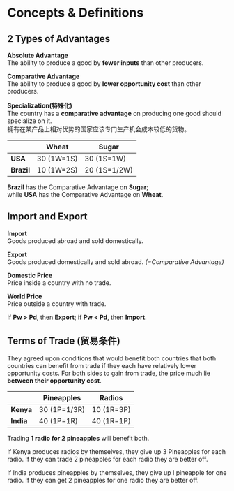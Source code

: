 # Concepts & Definitions

## 2 Types of Advantages

**Absolute Advantage**<br/>The ability to produce a good by **fewer inputs** than other producers.

 

**Comparative Advantage**<br/>The ability to produce a good by **lower opportunity cost** than other producers.

 

**Specialization(特殊化)**<br/>The country has a **comparative advantage** on producing one good should specialize on it.<br/>拥有在某产品上相对优势的国家应该专门生产机会成本较低的货物。

|            | **Wheat**  | **Sugar**    |
| ---------- | ---------- | ------------ |
| **USA**    | 30 (1W=1S) | 30 (1S=1W)   |
| **Brazil** | 10 (1W=2S) | 20 (1S=1/2W) |

**Brazil** has the Comparative Advantage on **Sugar**;<br/>while **USA** has the Comparative Advantage on **Wheat**.

## Import and Export

**Import**<br/>Goods produced abroad and sold domestically.

 

**Export**<br/>Goods produced domestically and sold abroad. *(=Comparative Advantage)*

 

**Domestic Price**<br/>Price inside a country with no trade.

 

**World Price**<br/>Price outside a country with trade.

 

If **Pw > Pd**, then **Export**; if **Pw < Pd**, then **Import**.

## Terms of Trade (贸易条件)

They agreed upon conditions that would benefit both countries that both countries can benefit from trade if they each have relatively lower opportunity costs. For both sides to gain from trade, the price much lie **between their opportunity cost**.

 

|           | **Pineapples** | **Radios** |
| --------- | -------------- | ---------- |
| **Kenya** | 30 (1P=1/3R)   | 10 (1R=3P) |
| **India** | 40 (1P=1R)     | 40 (1R=1P) |

 

Trading **1 radio for 2 pineapples** will benefit both.

If Kenya produces radios by themselves, they give up 3 Pineapples for each radio. If they can trade 2 pineapples for each radio they are better off.

If India produces pineapples by themselves, they give up I pineapple for one radio. If they can get 2 pineapples for one radio they are better off.